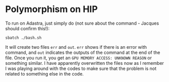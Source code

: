 # Polymorphism on HIP

To run on Adastra, just simply do (not sure about the command - Jacques should confirm this!):
```
sbatch ./bash.sh
```
It will create two files `err` and `out`.
`err` shows if there is an error with command, and `out` indicates the outputs of the command at the end of the file.
Once you run it, you get an `GPU MEMORY ACCESS: UNKNOWN REASON` or something similar.
I have apparently overwritten the files now as I remember I was playing around with the codes to make sure that the problem is not related to something else in the code.
